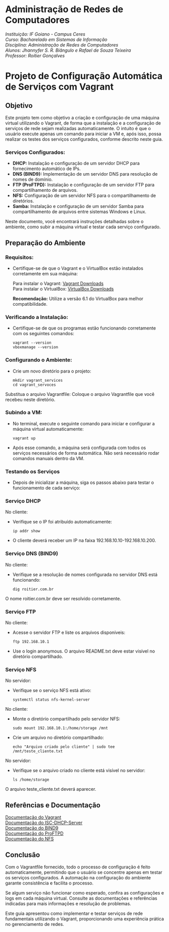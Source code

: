 # Administração de Redes de Computadores

*Instituição: IF Goiano - Campus Ceres*  
*Curso: Bacharelado em Sistemas de Informação*  
*Disciplina: Administração de Redes de Computadores*  
*Alunos: Jhannyfer S. R. Biângulo e Rafael de Souza Teixeira*   
*Professor: Roitier Gonçalves*  

# Projeto de Configuração Automática de Serviços com Vagrant

## Objetivo

Este projeto tem como objetivo a criação e configuração de uma máquina virtual utilizando o Vagrant, de forma que a instalação e a configuração de serviços de rede sejam realizadas automaticamente. O intuito é que o usuário execute apenas um comando para iniciar a VM e, após isso, possa realizar os testes dos serviços configurados, conforme descrito neste guia.

### Serviços Configurados:

   * **DHCP:** Instalação e configuração de um servidor DHCP para fornecimento automático de IPs.
   * **DNS (BIND9):** Implementação de um servidor DNS para resolução de nomes de domínio.
   * **FTP (ProFTPD):** Instalação e configuração de um servidor FTP para compartilhamento de arquivos.
   * **NFS:** Configuração de um servidor NFS para o compartilhamento de diretórios.
   * **Samba:** Instalação e configuração de um servidor Samba para compartilhamento de arquivos entre sistemas Windows e Linux.

Neste documento, você encontrará instruções detalhadas sobre o ambiente, como subir a máquina virtual e testar cada serviço configurado.

## Preparação do Ambiente

### Requisitos:

* Certifique-se de que o Vagrant e o VirtualBox estão instalados corretamente em sua máquina:

  Para instalar o Vagrant: [Vagrant Downloads](https://www.vagrantup.com/downloads)  
  Para instalar o VirtualBox: [VirtualBox Downloads](https://www.virtualbox.org/)

  **Recomendação:** Utilize a versão 6.1 do VirtualBox para melhor compatibilidade.

### Verificando a Instalação:

* Certifique-se de que os programas estão funcionando corretamente com os seguintes comandos:

      vagrant --version
      vboxmanage --version

### Configurando o Ambiente:

* Crie um novo diretório para o projeto:

      mkdir vagrant_services
      cd vagrant_servoces

 Substitua o arquivo Vagrantfile:
        Coloque o arquivo Vagrantfile que você recebeu neste diretório.

### Subindo a VM:

* No terminal, execute o seguinte comando para iniciar e configurar a máquina virtual automaticamente:

      vagrant up

* Após esse comando, a máquina será configurada com todos os serviços necessários de forma automática. Não será necessário rodar comandos manuais dentro da VM.

### Testando os Serviços

* Depois de inicializar a máquina, siga os passos abaixo para testar o funcionamento de cada serviço:

### Serviço DHCP

No cliente:

* Verifique se o IP foi atribuído automaticamente:

      ip addr show

* O cliente deverá receber um IP na faixa 192.168.10.10-192.168.10.200.

### Serviço DNS (BIND9)

No cliente:

* Verifique se a resolução de nomes configurada no servidor DNS está funcionando:

      dig roitier.com.br

O nome roitier.com.br deve ser resolvido corretamente.

### Serviço FTP

No cliente:

* Acesse o servidor FTP e liste os arquivos disponíveis:

      ftp 192.168.10.1

* Use o login anonymous. O arquivo README.txt deve estar visível no diretório compartilhado.

### Serviço NFS

No servidor:

* Verifique se o serviço NFS está ativo:

      systemctl status nfs-kernel-server

No cliente:

* Monte o diretório compartilhado pelo servidor NFS:

      sudo mount 192.168.10.1:/home/storage /mnt

* Crie um arquivo no diretório compartilhado:

      echo "Arquivo criado pelo cliente" | sudo tee /mnt/teste_cliente.txt

No servidor:

* Verifique se o arquivo criado no cliente está visível no servidor:

      ls /home/storage

O arquivo teste_cliente.txt deverá aparecer.

## Referências e Documentação

[Documentação do Vagrant](https://developer.hashicorp.com/vagrant/docs)  
[Documentação do ISC-DHCP-Server](https://manpages.ubuntu.com/manpages/bionic/en/man8/dhcpd.8.html)  
[Documentação do BIND9](https://bind9.readthedocs.io/en/latest/)  
[Documentação do ProFTPD](http://www.proftpd.org/docs/)  
[Documentação do NFS](https://wiki.linux-nfs.org/wiki/index.php/Main_Page)  

## Conclusão

Com o Vagrantfile fornecido, todo o processo de configuração é feito automaticamente, permitindo que o usuário se concentre apenas em testar os serviços configurados. A automação na configuração do ambiente garante consistência e facilita o processo.

Se algum serviço não funcionar como esperado, confira as configurações e logs em cada máquina virtual. Consulte as documentações e referências indicadas para mais informações e resolução de problemas.

Este guia apresentou como implementar e testar serviços de rede fundamentais utilizando o Vagrant, proporcionando uma experiência prática no gerenciamento de redes.

